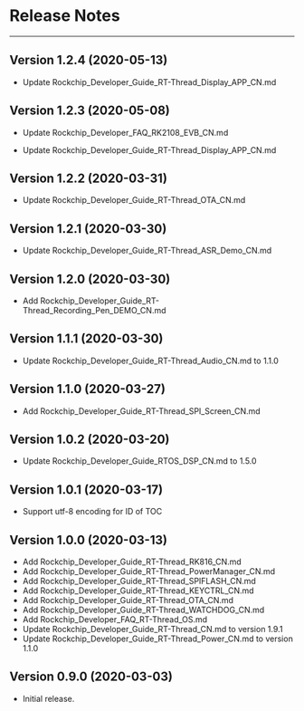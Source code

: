 # Release Notes

---
## Version 1.2.4 (2020-05-13)

- Update Rockchip_Developer_Guide_RT-Thread_Display_APP_CN.md

## Version 1.2.3 (2020-05-08)

- Update Rockchip_Developer_FAQ_RK2108_EVB_CN.md

- Update Rockchip_Developer_Guide_RT-Thread_Display_APP_CN.md

## Version 1.2.2 (2020-03-31)

- Update Rockchip_Developer_Guide_RT-Thread_OTA_CN.md

## Version 1.2.1 (2020-03-30)

- Update Rockchip_Developer_Guide_RT-Thread_ASR_Demo_CN.md

## Version 1.2.0 (2020-03-30)

- Add Rockchip_Developer_Guide_RT-Thread_Recording_Pen_DEMO_CN.md

## Version 1.1.1 (2020-03-30)

- Update Rockchip_Developer_Guide_RT-Thread_Audio_CN.md to 1.1.0

## Version 1.1.0 (2020-03-27)

- Add Rockchip_Developer_Guide_RT-Thread_SPI_Screen_CN.md

## Version 1.0.2 (2020-03-20)

- Update Rockchip_Developer_Guide_RTOS_DSP_CN.md to 1.5.0

## Version 1.0.1 (2020-03-17)

- Support utf-8 encoding for ID of TOC

## Version 1.0.0 (2020-03-13)

- Add Rockchip_Developer_Guide_RT-Thread_RK816_CN.md
- Add Rockchip_Developer_Guide_RT-Thread_PowerManager_CN.md
- Add Rockchip_Developer_Guide_RT-Thread_SPIFLASH_CN.md
- Add Rockchip_Developer_Guide_RT-Thread_KEYCTRL_CN.md
- Add Rockchip_Developer_Guide_RT-Thread_OTA_CN.md
- Add Rockchip_Developer_Guide_RT-Thread_WATCHDOG_CN.md
- Add Rockchip_Developer_FAQ_RT-Thread_OS.md
- Update Rockchip_Developer_Guide_RT-Thread_CN.md to version 1.9.1
- Update Rockchip_Developer_Guide_RT-Thread_Power_CN.md to version 1.1.0

## Version 0.9.0 (2020-03-03)

- Initial release.

